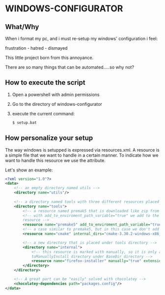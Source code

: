 # WINDOWS-CONFIGURATOR

## What/Why
When i format my pc, and i must re-setup my windows' configuration i feel:

frustration - hatred - dismayed

This little project born from this annoyance.

There are so many things that can be automated.....so why not?

## How to execute the script
1. Open a powershell with admin permissions

2. Go to the directory of windows-configurator

3. execute the current command:

    ``` BASH
    $ setup.bat
    ```

## How personalize your setup
The way windows is setupped is expressed via resources.xml.
A resource is a simple file that we want to handle in a certain manner. To indicate how we want to handle this resource we use the attribute.

Let's show an example:
``` XML
<?xml version="1.0"?>
<data>
    <!-- an empty directory named utils -->
    <directory name="utils"/>
    
    <!-- a directory named tools with three different resources placed in that -->
    <directory name="tools">
        <!-- a resource named premak5 that is downloaded like zip from the url, unzipped and placed under the tools directory -->
        <!-- with add_to_enviroment_path_variable="true" we add to the Path enviroment variable the path to this 
        resource -->
        <resource name="premake5" add_to_enviroment_path_variable="true" url="https://github.com/premake/premake-core/releases/download/v5.0.0-beta2/premake-5.0.0-beta2-windows.zip"/>
        <!-- a case similar to premake5, but in this case we don't add the path to the resource to the Path enviroment variable, we add an internal directory to the resource through internal_dirs attribute-->
        <resource name="cmake" internal_dirs="cmake-3.30.2-windows-x86_64" url="https://github.com/Kitware/CMake/releases/download/v3.30.2/cmake-3.30.2-windows-x86_64.zip"/>

        <!-- a new directory that is placed under tools directory -->
        <directory name="internal">
            <!-- this resource is marked with manually, so it is only an executable file that is put under the
            toManuallyInstall directory under BaseDir directory -->
            <resource name="firefox-installer" manually="true" extension="exe" url="https://download.mozilla.org/?product=firefox-stub&amp;os=win&amp;lang=it"/>
        </directory>
    </directory>

    <!-- A great part can be "easily" solved with chocolatey -->
    <chocolatey-dependencies path="packages.config"/>
</data>
```